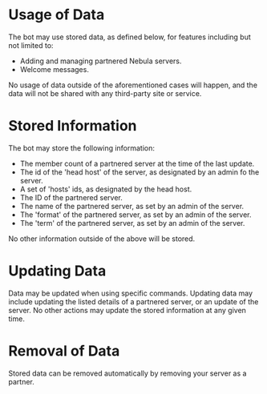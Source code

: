 # Usage of Data
The bot may use stored data, as defined below, for features including but not limited to:
- Adding and managing partnered Nebula servers.
- Welcome messages.

No usage of data outside of the aforementioned cases will happen, and the data will not be shared with any third-party site or service.

# Stored Information
The bot may store the following information:
- The member count of a partnered server at the time of the last update.
- The id of the 'head host' of the server, as designated by an admin fo the server.
- A set of 'hosts' ids, as designated by the head host.
- The ID of the partnered server.
- The name of the partnered server, as set by an admin of the server.
- The 'format' of the partnered server, as set by an admin of the server.
- The 'term' of the partnered server, as set by an admin of the server.

No other information outside of the above will be stored.

# Updating Data
Data may be updated when using specific commands.
Updating data may include updating the listed details of a partnered server, or an update of the server.
No other actions may update the stored information at any given time.

# Removal of Data
Stored data can be removed automatically by removing your server as a partner.
